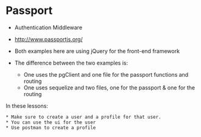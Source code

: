 # Passport

* Authentication Middleware
* http://www.passportjs.org/

* Both examples here are using jQuery for the front-end framework
* The difference between the two examples is:
	* One uses the pgClient and one file for the passport functions and routing
	* One uses sequelize and two files, one for the passport & one for the routing

In these lessons:

	* Make sure to create a user and a profile for that user.
	* You can use the ui for the user
	* Use postman to create a profile